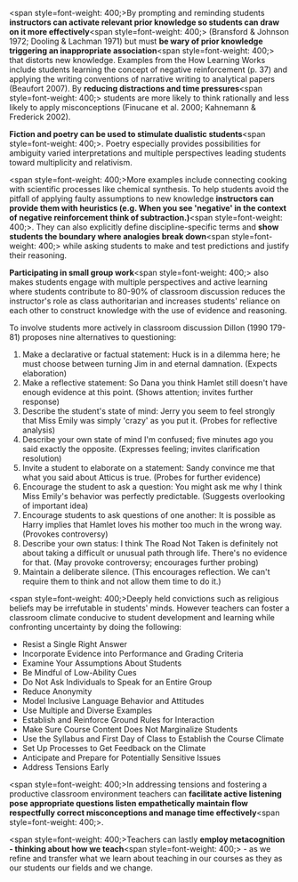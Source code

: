 <span style=font-weight: 400;>By prompting and reminding students </span>**instructors can activate relevant prior knowledge so students can draw on it more effectively**<span style=font-weight: 400;> (Bransford &amp; Johnson 1972; Dooling &amp; Lachman 1971) but must </span>**be wary of prior knowledge triggering an inappropriate association**<span style=font-weight: 400;> that distorts new knowledge. Examples from the How Learning Works include students learning the concept of negative reinforcement (p. 37) and applying the writing conventions of narrative writing to analytical papers (Beaufort 2007). By </span>**reducing distractions and time pressures**<span style=font-weight: 400;> students are more likely to think rationally and less likely to apply misconceptions (Finucane et al. 2000; Kahnemann &amp; Frederick 2002).</span>

**Fiction and poetry can be used to stimulate dualistic students**<span style=font-weight: 400;>. Poetry especially provides possibilities for ambiguity varied interpretations and multiple perspectives leading students toward multiplicity and relativism.</span>

<span style=font-weight: 400;>More examples include connecting cooking with scientific processes like chemical synthesis. To help students avoid the pitfall of applying faulty assumptions to new knowledge </span>**instructors can provide them with heuristics (e.g. When you see 'negative' in the context of negative reinforcement think of subtraction.)**<span style=font-weight: 400;>. They can also explicitly define discipline-specific terms and </span>**show students the boundary where analogies break down**<span style=font-weight: 400;> while asking students to make and test predictions and justify their reasoning.</span>

**Participating in small group work**<span style=font-weight: 400;> also makes students engage with multiple perspectives and active learning where students contribute to 80-90% of classroom discussion reduces the instructor's role as class authoritarian and increases students' reliance on each other to construct knowledge with the use of evidence and reasoning. </span>

<p><span style=font-weight: 400;>To involve students more actively in classroom discussion Dillon (1990 179-81) proposes nine alternatives to questioning:</span></p>  <ol>  <li><span style=font-weight: 400;> Make a declarative or factual statement: Huck is in a dilemma here; he must choose between turning Jim in and eternal damnation. (Expects elaboration) </span></li>  <li><span style=font-weight: 400;> Make a reflective statement: So Dana you think Hamlet still doesn't have enough evidence at this point. (Shows attention; invites further response) </span></li>  <li><span style=font-weight: 400;> Describe the student's state of mind: Jerry you seem to feel strongly that Miss Emily was simply 'crazy' as you put it. (Probes for reflective analysis) </span></li>  <li><span style=font-weight: 400;> Describe your own state of mind I'm confused; five minutes ago you said exactly the opposite. (Expresses feeling; invites clarification resolution) </span></li>  <li><span style=font-weight: 400;> Invite a student to elaborate on a statement: Sandy convince me that what you said about Atticus is true. (Probes for further evidence) </span></li>  <li><span style=font-weight: 400;> Encourage the student to ask a question: You might ask me why I think Miss Emily's behavior was perfectly predictable. (Suggests overlooking of important idea) </span></li>  <li><span style=font-weight: 400;> Encourage students to ask questions of one another: It is possible as Harry implies that Hamlet loves his mother too much in the wrong way. (Provokes controversy) </span></li>  <li><span style=font-weight: 400;> Describe your own status: I think The Road Not Taken is definitely not about taking a difficult or unusual path through life. There's no evidence for that. (May provoke controversy; encourages further probing) </span></li>  <li><span style=font-weight: 400;> Maintain a deliberate silence. (This encourages reflection. We can't require them to think and not allow them time to do it.)</span></li>  </ol>

<span style=font-weight: 400;>Deeply held convictions such as religious beliefs may be irrefutable in students' minds. However teachers can foster a classroom climate conducive to student development and learning while confronting uncertainty by doing the following:</span>

<ul>  <li style=font-weight: 400;><span style=font-weight: 400;>Resist a Single Right Answer</span></li>  <li style=font-weight: 400;><span style=font-weight: 400;>Incorporate Evidence into Performance and Grading Criteria</span></li>  <li style=font-weight: 400;><span style=font-weight: 400;>Examine Your Assumptions About Students</span></li>  <li style=font-weight: 400;><span style=font-weight: 400;>Be Mindful of Low-Ability Cues</span></li>  <li style=font-weight: 400;><span style=font-weight: 400;>Do Not Ask Individuals to Speak for an Entire Group</span></li>  <li style=font-weight: 400;><span style=font-weight: 400;>Reduce Anonymity</span></li>  <li style=font-weight: 400;><span style=font-weight: 400;>Model Inclusive Language Behavior and Attitudes</span></li>  <li style=font-weight: 400;><span style=font-weight: 400;>Use Multiple and Diverse Examples</span></li>  <li style=font-weight: 400;><span style=font-weight: 400;>Establish and Reinforce Ground Rules for Interaction</span></li>  <li style=font-weight: 400;><span style=font-weight: 400;>Make Sure Course Content Does Not Marginalize Students</span></li>  <li style=font-weight: 400;><span style=font-weight: 400;>Use the Syllabus and First Day of Class to Establish the Course Climate</span></li>  <li style=font-weight: 400;><span style=font-weight: 400;>Set Up Processes to Get Feedback on the Climate</span></li>  <li style=font-weight: 400;><span style=font-weight: 400;>Anticipate and Prepare for Potentially Sensitive Issues</span></li>  <li style=font-weight: 400;><span style=font-weight: 400;>Address Tensions Early</span></li>  </ul>

<span style=font-weight: 400;>In addressing tensions and fostering a productive classroom environment teachers can </span>**facilitate active listening pose appropriate questions listen empathetically maintain flow respectfully correct misconceptions and manage time effectively**<span style=font-weight: 400;>. </span>

<span style=font-weight: 400;>Teachers can lastly </span>**employ metacognition - thinking about how we teach**<span style=font-weight: 400;> - as we refine and transfer what we learn about teaching in our courses as they as our students our fields and we change.</span>